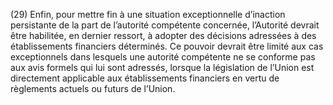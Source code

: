 (29) Enfin, pour mettre fin à une situation exceptionnelle d’inaction persistante de la part de l’autorité compétente concernée, l’Autorité devrait être habilitée, en dernier ressort, à adopter des décisions adressées à des établissements financiers déterminés. Ce pouvoir devrait être limité aux cas exceptionnels dans lesquels une autorité compétente ne se conforme pas aux avis formels qui lui sont adressés, lorsque la législation de l’Union est directement applicable aux établissements financiers en vertu de règlements actuels ou futurs de l’Union.